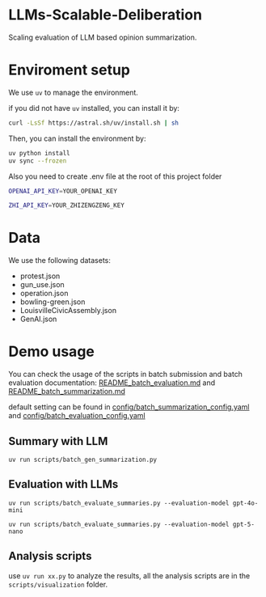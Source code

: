 # LLMs-Scalable-Deliberation
Scaling evaluation of LLM based opinion summarization.

# Enviroment setup
We use `uv` to manage the environment.

if you did not have `uv` installed, you can install it by:
```bash
curl -LsSf https://astral.sh/uv/install.sh | sh
```

Then, you can install the environment by:

```bash
uv python install
uv sync --frozen
```

Also you need to create .env file at the root of this project folder
```bash
OPENAI_API_KEY=YOUR_OPENAI_KEY

ZHI_API_KEY=YOUR_ZHIZENGZENG_KEY
```


# Data
We use the following datasets:
- protest.json
- gun_use.json
- operation.json
- bowling-green.json
- LouisvilleCivicAssembly.json
- GenAI.json


# Demo usage

You can check the usage of the scripts in batch submission and batch evaluation documentation: [README_batch_evaluation.md](./scripts/README_batch_evaluation.md) and [README_batch_summarization.md](./scripts/README_batch_summarization.md)

default setting can be found in [config/batch_summarization_config.yaml](./config/batch_summarization_config.yaml) and [config/batch_evaluation_config.yaml](./config/batch_evaluation_config.yaml)

## Summary with LLM
`uv run scripts/batch_gen_summarization.py`

## Evaluation with LLMs
`uv run scripts/batch_evaluate_summaries.py --evaluation-model gpt-4o-mini`

`uv run scripts/batch_evaluate_summaries.py --evaluation-model gpt-5-nano`

## Analysis scripts

use `uv run xx.py` to analyze the results, all the analysis scripts are in the `scripts/visualization` folder.









